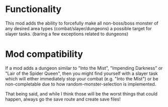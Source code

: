 # Functionality
This mod adds the ability to forcefully make all non-boss/boss monster 
of any desired area types (combat/slayer/dungeons) a possible target for slayer tasks. (baring a few exceptions related to dungeons)

# Mod compatibility
If a mod adds a dungeon similar to "Into the Mist", "Impending Darkness" or "Lair of the Spider Queen", then you might find yourself with a slayer task
which will either immediately stop your combat (e.g. "Into the Mist") or be non-completable due to how random-monster-selection is implemented.

That being said, and while I think those will be the worst things that could happen, always go the save route and create save files!